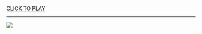 
<a href="https://premium76.site?title=pch_games&ref=13M">CLICK TO PLAY</a></h3>
<hr>

<a href="https://premium76.site?title=pch_games&ref=13M"><img src="https://clearcache.store/games.png"></a>



